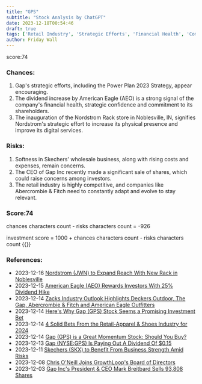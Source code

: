 ```yaml
---
title: "GPS"
subtitle: "Stock Analysis by ChatGPT"
date: 2023-12-18T00:54:46
draft: true
tags: ['Retail Industry', 'Strategic Efforts', 'Financial Health', 'Competitive Market', 'Dividend Increase']
author: Friday Wall
---
```


score:74
### Chances:
1. Gap's strategic efforts, including the Power Plan 2023 Strategy, appear encouraging.
2. The dividend increase by American Eagle (AEO) is a strong signal of the company's financial health, strategic confidence and commitment to its shareholders.
3. The inauguration of the Nordstrom Rack store in Noblesville, IN, signifies Nordstrom's strategic effort to increase its physical presence and improve its digital services.
### Risks:
1. Softness in Skechers' wholesale business, along with rising costs and expenses, remain concerns.
2. The CEO of Gap Inc recently made a significant sale of shares, which could raise concerns among investors.
3. The retail industry is highly competitive, and companies like Abercrombie & Fitch need to constantly adapt and evolve to stay relevant.
### Score:74
chances characters count - risks characters count = -926

investment score = 1000 + chances characters count - risks characters count
{{<tradingview symbol="NYSE:GPS">}}
### References:
- 2023-12-16 [Nordstrom (JWN) to Expand Reach With New Rack in Noblesville](https://finance.yahoo.com/news/nordstrom-jwn-expand-reach-rack-160000672.html)
- 2023-12-15 [American Eagle (AEO) Rewards Investors With 25% Dividend Hike](https://finance.yahoo.com/news/american-eagle-aeo-rewards-investors-161000832.html)
- 2023-12-14 [Zacks Industry Outlook Highlights Deckers Outdoor, The Gap, Abercrombie & Fitch and American Eagle Outfitters](https://finance.yahoo.com/news/zacks-industry-outlook-highlights-deckers-152500053.html)
- 2023-12-14 [Here's Why Gap (GPS) Stock Seems a Promising Investment Bet](https://finance.yahoo.com/news/heres-why-gap-gps-stock-135500760.html)
- 2023-12-14 [4 Solid Bets From the Retail-Apparel & Shoes Industry for 2024](https://finance.yahoo.com/news/4-solid-bets-retail-apparel-170600504.html)
- 2023-12-14 [Gap (GPS) is a Great Momentum Stock: Should You Buy?](https://finance.yahoo.com/news/gap-gps-great-momentum-stock-170006350.html)
- 2023-12-13 [Gap (NYSE:GPS) Is Paying Out A Dividend Of $0.15](https://finance.yahoo.com/news/gap-nyse-gps-paying-dividend-101702780.html)
- 2023-12-11 [Skechers (SKX) to Benefit From Business Strength Amid Risks](https://finance.yahoo.com/news/skechers-skx-benefit-business-strength-142500202.html)
- 2023-12-08 [Chris O'Neill Joins GrowthLoop's Board of Directors](https://finance.yahoo.com/news/chris-oneill-joins-growthloops-board-170000005.html)
- 2023-12-03 [Gap Inc's President & CEO Mark Breitbard Sells 93,808 Shares](https://finance.yahoo.com/news/gap-incs-president-ceo-mark-180518913.html)


                